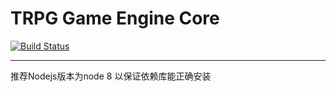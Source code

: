 # TRPG Game Engine Core

[![Build Status](https://travis-ci.org/TRPGEngine/Core.svg?branch=master)](https://travis-ci.org/TRPGEngine/Core)

----

推荐Nodejs版本为node 8 以保证依赖库能正确安装
